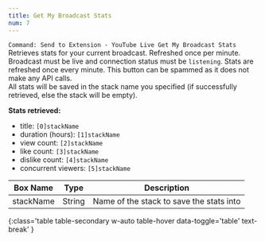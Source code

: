 ```yaml
---
title: Get My Broadcast Stats
num: 7
---
```


`Command: Send to Extension - YouTube Live Get My Broadcast Stats`\
Retrieves stats for your current broadcast. Refreshed once per minute. Broadcast must be live and connection status must be `listening`.
Stats are refreshed once every minute. This button can be spammed as it does not make any API calls.\
All stats will be saved in the stack name you specified (if successfully retrieved, else the stack will be empty).  

**Stats retrieved:**
- title: `[0]stackName`
- duration (hours): `[1]stackName`
- view count: `[2]stackName`
- like count: `[3]stackName`
- dislike count: `[4]stackName`
- concurrent viewers: `[5]stackName`

| Box Name | Type | Description | 
|-------|--------|--------
|stackName|String|Name of the stack to save the stats into|
{:class='table table-secondary w-auto table-hover data-toggle='table' text-break' }





